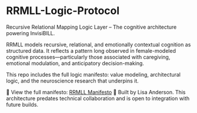 # RRMLL-Logic-Protocol

Recursive Relational Mapping Logic Layer – The cognitive architecture powering InvisiBILL.

RRMLL models recursive, relational, and emotionally contextual cognition as structured data. It reflects a pattern long observed in female-modeled cognitive processes—particularly those associated with caregiving, emotional modulation, and anticipatory decision-making.

This repo includes the full logic manifesto: value modeling, architectural logic, and the neuroscience research that underpins it.

👀 View the full manifesto: [RRMLL Manifesto](./RRMLL%20Manifesto.docx)
🧠 Built by Lisa Anderson. This architecture predates technical collaboration and is open to integration with future builds.
